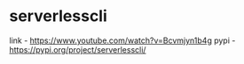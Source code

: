 # serverlesscli
link - https://www.youtube.com/watch?v=Bcvmjyn1b4g
pypi - https://pypi.org/project/serverlesscli/
